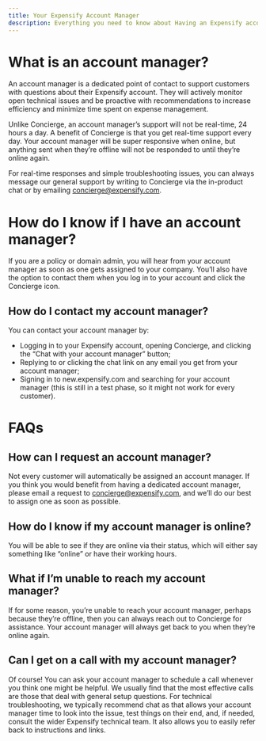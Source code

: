 ```yaml
---
title: Your Expensify Account Manager
description: Everything you need to know about Having an Expensify account manager
---
```


<!-- The lines above are required by Jekyll to process the .md file -->

# What is an account manager?

An account manager is a dedicated point of contact to support customers with questions about their Expensify account. They will actively monitor open technical issues and be proactive with recommendations to increase efficiency and minimize time spent on expense management.

Unlike Concierge, an account manager’s support will not be real-time, 24 hours a day. A benefit of Concierge is that you get real-time support every day. Your account manager will be super responsive when online, but anything sent when they’re offline will not be responded to until they’re online again.

For real-time responses and simple troubleshooting issues, you can always message our general support by writing to Concierge via the in-product chat or by emailing concierge@expensify.com.

# How do I know if I have an account manager?

If you are a policy or domain admin, you will hear from your account manager as soon as one gets assigned to your company. You’ll also have the option to contact them when you log in to your account and click the Concierge icon.

## How do I contact my account manager?

You can contact your account manager by:

-   Logging in to your Expensify account, opening Concierge, and clicking the “Chat with your account manager” button;
-   Replying to or clicking the chat link on any email you get from your account manager;
-   Signing in to new.expensify.com and searching for your account manager (this is still in a test phase, so it might not work for every customer).

# FAQs

## How can I request an account manager?

Not every customer will automatically be assigned an account manager. If you think you would benefit from having a dedicated account manager, please email a request to concierge@expensify.com, and we’ll do our best to assign one as soon as possible.

## How do I know if my account manager is online?

You will be able to see if they are online via their status, which will either say something like “online” or have their working hours.

## What if I’m unable to reach my account manager?

If for some reason, you’re unable to reach your account manager, perhaps because they’re offline, then you can always reach out to Concierge for assistance. Your account manager will always get back to you when they’re online again.

## Can I get on a call with my account manager?

Of course! You can ask your account manager to schedule a call whenever you think one might be helpful. We usually find that the most effective calls are those that deal with general setup questions. For technical troubleshooting, we typically recommend chat as that allows your account manager time to look into the issue, test things on their end, and, if needed, consult the wider Expensify technical team. It also allows you to easily refer back to instructions and links.

